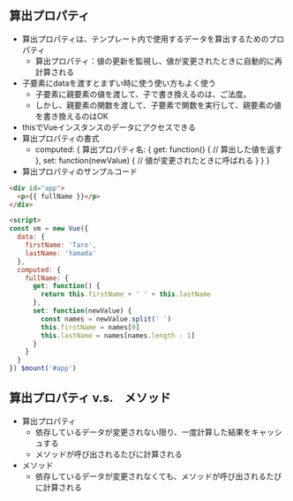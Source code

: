 ## 算出プロパティ
- 算出プロパティは、テンプレート内で使用するデータを算出するためのプロパティ
  - 算出プロパティ：値の更新を監視し、値が変更されたときに自動的に再計算される
- 子要素にdataを渡すとまずい時に使う使い方もよく使う
  - 子要素に親要素の値を渡して、子で書き換えるのは、ご法度。
  - しかし、親要素の関数を渡して、子要素で関数を実行して、親要素の値を書き換えるのはOK
- thisでVueインスタンスのデータにアクセスできる
- 算出プロパティの書式
    - computed: {
        算出プロパティ名: {
          get: function() {
            // 算出した値を返す
          },
          set: function(newValue) {
            // 値が変更されたときに呼ばれる
          }
        }
    }
- 算出プロパティのサンプルコード
```html
<div id="app">
  <p>{{ fullName }}</p>
</div>

<script>
const vm = new Vue({
  data: {
    firstName: 'Taro',
    lastName: 'Yamada'
  },
  computed: {
    fullName: {
      get: function() {
        return this.firstName + ' ' + this.lastName
      },
      set: function(newValue) {
        const names = newValue.split(' ')
        this.firstName = names[0]
        this.lastName = names[names.length - 1]
      }
    }
  }
}) $mount('#app')
```

## 算出プロパティ v.s.　メソッド
- 算出プロパティ
  - 依存しているデータが変更されない限り、一度計算した結果をキャッシュする
  - メソッドが呼び出されるたびに計算される
- メソッド
  - 依存しているデータが変更されなくても、メソッドが呼び出されるたびに計算される